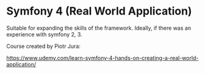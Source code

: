 # Symfony 4 (Real World Application)

Suitable for expanding the skills of the framework. 
Ideally, if there was an experience with symfony 2, 3.

Course created by Piotr Jura:

https://www.udemy.com/learn-symfony-4-hands-on-creating-a-real-world-application/
